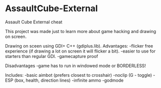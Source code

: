 # AssaultCube-External
Assault Cube External cheat

This project was made just to learn more about game hacking and drawing on screen.

Drawing on sceen using GDI+ C++ (gdiplus.lib).
  Advantages:
  -flicker free experience (if drawing a lot on screen it will flicker a bit).
  -easier to use for starters than regular GDI.
  -gamecapture proof
  
  
  
  Disadvantages
  -game has to run in windowed mode or BORDERLESS!
  
Includes:
  -basic aimbot (prefers closest to crosshair)
  -noclip (G - toggle)
  -ESP (box, health, direction lines)
  -infinite ammo  -godmode
